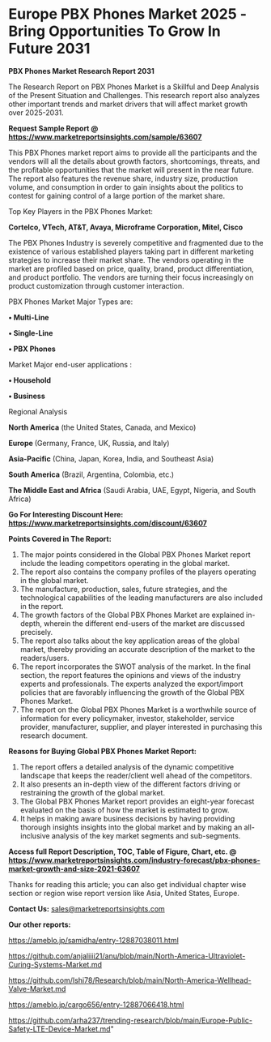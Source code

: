 # Europe PBX Phones Market 2025 -Bring Opportunities To Grow In Future 2031

<strong>PBX Phones Market Research Report 2031</strong>

The Research Report on PBX Phones Market is a Skillful and Deep Analysis of the Present Situation and Challenges. This research report also analyzes other important trends and market drivers that will affect market growth over 2025-2031.

<strong>Request Sample Report @ <a href=https://www.marketreportsinsights.com/sample/63607>https://www.marketreportsinsights.com/sample/63607</a></strong>

This PBX Phones market report aims to provide all the participants and the vendors will all the details about growth factors, shortcomings, threats, and the profitable opportunities that the market will present in the near future. The report also features the revenue share, industry size, production volume, and consumption in order to gain insights about the politics to contest for gaining control of a large portion of the market share.

Top Key Players in the PBX Phones Market:

<strong>Cortelco, VTech, AT&T, Avaya, Microframe Corporation, Mitel, Cisco</strong>

The PBX Phones Industry is severely competitive and fragmented due to the existence of various established players taking part in different marketing strategies to increase their market share. The vendors operating in the market are profiled based on price, quality, brand, product differentiation, and product portfolio. The vendors are turning their focus increasingly on product customization through customer interaction.

PBX Phones Market Major Types are:

<strong>• Multi-Line

• Single-Line

• PBX Phones</strong>

Market Major end-user applications :

<strong>• Household

• Business</strong>

Regional Analysis

</u><strong><b>North America</b></strong> (the United States, Canada, and Mexico)

<strong><b>Europe </b></strong>(Germany, France, UK, Russia, and Italy)

<strong><b>Asia-Pacific</b></strong> (China, Japan, Korea, India, and Southeast Asia)

<strong><b>South America</b></strong> (Brazil, Argentina, Colombia, etc.)

<strong><b>The Middle East and Africa</b></strong> (Saudi Arabia, UAE, Egypt, Nigeria, and South Africa)

<strong>Go For Interesting Discount Here: <a href=https://www.marketreportsinsights.com/discount/63607>https://www.marketreportsinsights.com/discount/63607</a></strong>

<strong>Points Covered in The Report:</strong>
<ol>
  <li>The major points considered in the Global PBX Phones Market report include the leading competitors operating in the global market.</li>
  <li>The report also contains the company profiles of the players operating in the global market.</li>
  <li>The manufacture, production, sales, future strategies, and the technological capabilities of the leading manufacturers are also included in the report.</li>
  <li>The growth factors of the Global PBX Phones Market are explained in-depth, wherein the different end-users of the market are discussed precisely.</li>
  <li>The report also talks about the key application areas of the global market, thereby providing an accurate description of the market to the readers/users.</li>
  <li>The report incorporates the SWOT analysis of the market. In the final section, the report features the opinions and views of the industry experts and professionals. The experts analyzed the export/import policies that are favorably influencing the growth of the Global PBX Phones Market.</li>
  <li>The report on the Global PBX Phones Market is a worthwhile source of information for every policymaker, investor, stakeholder, service provider, manufacturer, supplier, and player interested in purchasing this research document.</li>
</ol>
<strong>Reasons for Buying Global PBX Phones Market Report:</strong>

<ol>
  <li>The report offers a detailed analysis of the dynamic competitive landscape that keeps the reader/client well ahead of the competitors.</li>
  <li>It also presents an in-depth view of the different factors driving or restraining the growth of the global market.</li>
  <li>The Global PBX Phones Market report provides an eight-year forecast evaluated on the basis of how the market is estimated to grow.</li>
  <li>It helps in making aware business decisions by having providing thorough insights insights into the global market and by making an all-inclusive analysis of the key market segments and sub-segments.</li>
</ol>
<strong>Access full Report Description, TOC, Table of Figure, Chart, etc. @ <a href=https://www.marketreportsinsights.com/industry-forecast/pbx-phones-market-growth-and-size-2021-63607>https://www.marketreportsinsights.com/industry-forecast/pbx-phones-market-growth-and-size-2021-63607</a></strong>


Thanks for reading this article; you can also get individual chapter wise section or region wise report version like Asia, United States, Europe.

<strong>Contact Us:</strong>
sales@marketreportsinsights.com

<strong>Our other reports:</strong>

<a href=https://ameblo.jp/samidha/entry-12887038011.html>https://ameblo.jp/samidha/entry-12887038011.html</a>

<a href=https://github.com/anjaliiii21/anu/blob/main/North-America-Ultraviolet-Curing-Systems-Market.md>https://github.com/anjaliiii21/anu/blob/main/North-America-Ultraviolet-Curing-Systems-Market.md</a>

<a href=https://github.com/Ishi78/Research/blob/main/North-America-Wellhead-Valve-Market.md>https://github.com/Ishi78/Research/blob/main/North-America-Wellhead-Valve-Market.md</a>

<a href=https://ameblo.jp/cargo656/entry-12887066418.html>https://ameblo.jp/cargo656/entry-12887066418.html</a>

<a href=https://github.com/arha237/trending-research/blob/main/Europe-Public-Safety-LTE-Device-Market.md>https://github.com/arha237/trending-research/blob/main/Europe-Public-Safety-LTE-Device-Market.md</a>"
